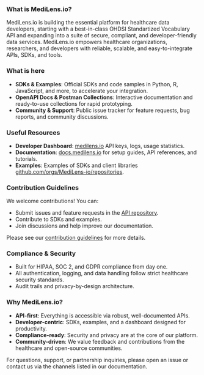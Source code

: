 ### What is MediLens.io?

MediLens.io is building the essential platform for healthcare data developers, starting with a best-in-class OHDSI Standartized Vocabulary API and expanding into a suite of secure, compliant, and developer-friendly data services. MediLens.io empowers healthcare organizations, researchers, and developers with reliable, scalable, and easy-to-integrate APIs, SDKs, and tools.

### What is here

- **SDKs & Examples**: Official SDKs and code samples in Python, R, JavaScript, and more, to accelerate your integration.
- **OpenAPI Docs & Postman Collections**: Interactive documentation and ready-to-use collections for rapid prototyping.
- **Community & Support**: Public issue tracker for feature requests, bug reports, and community discussions.


### Useful Resources

- **Developer Dashboard**: [medilens.io](https://medilens.io) API keys, logs, usage statistics.
- **Documentation**: [docs.medilens.io](https://docs.medilens.io) for setup guides, API references, and tutorials.
- **Examples**: Examples of SDKs and client libraries [github.com/orgs/MediLens-io/repositories](https://github.com/orgs/MediLens-io/repositories).


### Contribution Guidelines

We welcome contributions! You can:
- Submit issues and feature requests in the [API repository](https://github.com/MediLens-io/api).
- Contribute to SDKs and examples.
- Join discussions and help improve our documentation.

Please see our [contribution guidelines](https://github.com/MediLens-io/api/docs/CONTRIBUTING.md) for more details.


### Compliance & Security

- Built for HIPAA, SOC 2, and GDPR compliance from day one.
- All authentication, logging, and data handling follow strict healthcare security standards.
- Audit trails and privacy-by-design architecture.


### Why MediLens.io?

- **API-first**: Everything is accessible via robust, well-documented APIs.
- **Developer-centric**: SDKs, examples, and a dashboard designed for productivity.
- **Compliance-ready**: Security and privacy are at the core of our platform.
- **Community-driven**: We value feedback and contributions from the healthcare and open-source communities.


For questions, support, or partnership inquiries, please open an issue or contact us via the channels listed in our documentation. 
